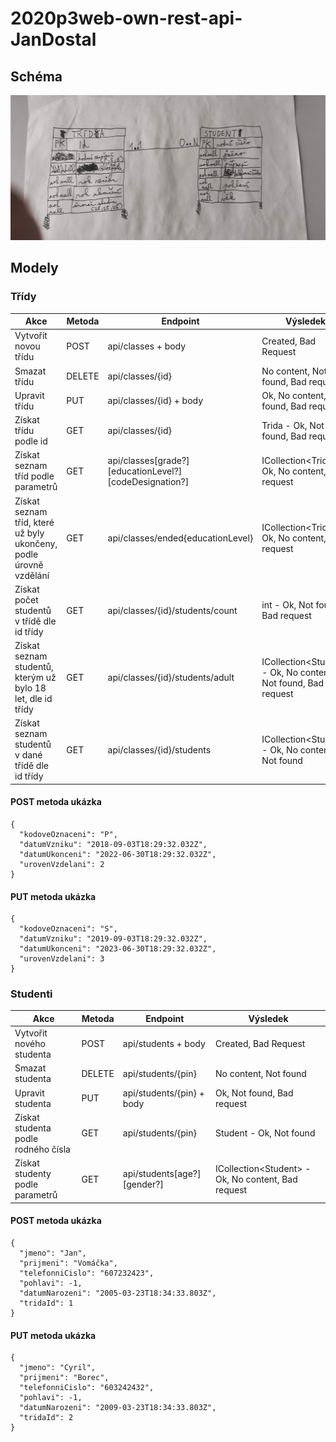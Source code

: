 # 2020p3web-own-rest-api-JanDostal
## Schéma
![Konceptuální model](/IMG_20210622_144920.jpg)
## Modely
### Třídy
Akce | Metoda | Endpoint | Výsledek
---- | ------ | -------- | --------
Vytvořit novou třídu | POST | api/classes + body | Created, Bad Request
Smazat třídu | DELETE | api/classes/{id} | No content, Not found, Bad request
Upravit třídu | PUT | api/classes/{id} + body | Ok, No content, Not found, Bad request
Získat třídu podle id | GET | api/classes/{id} | Trida - Ok, Not found, Bad request
Získat seznam tříd podle parametrů | GET | api/classes[grade?][educationLevel?][codeDesignation?] | ICollection\<Trida\> - Ok, No content, Bad request
Získat seznam tříd, které už byly ukončeny, podle úrovně vzdělání | GET | api/classes/ended{educationLevel} | ICollection\<Trida\> - Ok, No content, Bad request
Získat počet studentů v třídě dle id třídy | GET | api/classes/{id}/students/count | int - Ok, Not found, Bad request
Získat seznam studentů, kterým už bylo 18 let, dle id třídy | GET | api/classes/{id}/students/adult | ICollection\<Student\> - Ok, No content, Not found, Bad request
Získat seznam studentů v dané třídě dle id třídy | GET | api/classes/{id}/students | ICollection\<Student\> - Ok, No content, Not found

#### POST metoda ukázka
```
{
  "kodoveOznaceni": "P",
  "datumVzniku": "2018-09-03T18:29:32.032Z",
  "datumUkonceni": "2022-06-30T18:29:32.032Z",
  "urovenVzdelani": 2
}
```

#### PUT metoda ukázka
```
{
  "kodoveOznaceni": "S",
  "datumVzniku": "2019-09-03T18:29:32.032Z",
  "datumUkonceni": "2023-06-30T18:29:32.032Z",
  "urovenVzdelani": 3
}
```

### Studenti
Akce | Metoda | Endpoint | Výsledek
---- | ------ | -------- | --------
Vytvořit nového studenta | POST | api/students + body | Created, Bad Request
Smazat studenta | DELETE | api/students/{pin} | No content, Not found
Upravit studenta | PUT | api/students/{pin} + body | Ok, Not found, Bad request
Získat studenta podle rodného čísla | GET | api/students/{pin} | Student - Ok, Not found
Získat studenty podle parametrů | GET | api/students[age?][gender?] | ICollection\<Student\> - Ok, No content, Bad request

#### POST metoda ukázka
```
{
  "jmeno": "Jan",
  "prijmeni": "Vomáčka",
  "telefonniCislo": "607232423",
  "pohlavi": -1,
  "datumNarozeni": "2005-03-23T18:34:33.803Z",
  "tridaId": 1
}
```

#### PUT metoda ukázka
```
{
  "jmeno": "Cyril",
  "prijmeni": "Borec",
  "telefonniCislo": "603242432",
  "pohlavi": -1,
  "datumNarozeni": "2009-03-23T18:34:33.803Z",
  "tridaId": 2
}
```
